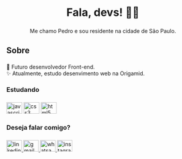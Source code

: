<h1 align="center">Fala, devs! 👋🏼</h1>

###

<p align="center">Me chamo Pedro e sou residente na cidade de São Paulo.</p>

###

<h2 align="left">Sobre</h2>

###

<p align="left">🎯 Futuro desenvolvedor Front-end.<br>✨ Atualmente, estudo desenvimento web na Origamid.</p>

###

<h3 align="left">Estudando</h3>

###

<div align="left">
  <img src="https://cdn.jsdelivr.net/gh/devicons/devicon/icons/javascript/javascript-original.svg" height="30" width="41" alt="javascript logo"  />
  <img src="https://cdn.jsdelivr.net/gh/devicons/devicon/icons/css3/css3-original.svg" height="30" width="41" alt="css3 logo"  />
  <img src="https://cdn.jsdelivr.net/gh/devicons/devicon/icons/html5/html5-original.svg" height="30" width="41" alt="html5 logo"  />
</div>

###

<h3 align="left">Deseja falar comigo?</h3>

###

<div align="left">
  <a href="https://www.linkedin.com/in/pemessias/" target="_blank">
    <img src="https://raw.githubusercontent.com/maurodesouza/profile-readme-generator/master/src/assets/icons/social/linkedin/default.svg" width="40" height="30" alt="linkedin logo"  />
  </a>
  <a href="No href="pemessias10@gmail.com"" target="_blank">
    <img src="https://raw.githubusercontent.com/maurodesouza/profile-readme-generator/master/src/assets/icons/social/gmail/default.svg" width="40" height="30" alt="gmail logo"  />
  </a>
  <a href="https://wa.me/5511950505788" target="_blank">
    <img src="https://raw.githubusercontent.com/maurodesouza/profile-readme-generator/master/src/assets/icons/social/whatsapp/default.svg" width="40" height="30" alt="whatsapp logo"  />
  </a>
  <a href="https://www.instagram.com/pemessias_/" target="_blank">
    <img src="https://raw.githubusercontent.com/maurodesouza/profile-readme-generator/master/src/assets/icons/social/instagram/default.svg" width="40" height="30" alt="instagram logo"  />
  </a>
</div>

###
